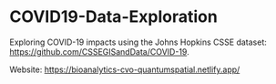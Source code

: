 # COVID19-Data-Exploration

Exploring COVID-19 impacts using the Johns Hopkins CSSE dataset:  https://github.com/CSSEGISandData/COVID-19.

Website: https://bioanalytics-cvo-quantumspatial.netlify.app/
